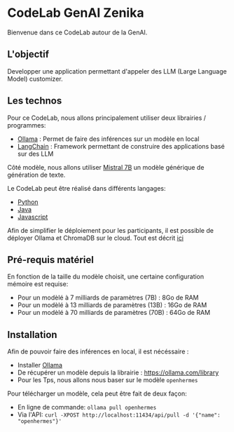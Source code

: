 # CodeLab GenAI Zenika 

Bienvenue dans ce CodeLab autour de la GenAI.

## L'objectif

Developper une application permettant d'appeler des LLM (Large Language Model) customizer.

## Les technos

Pour ce CodeLab, nous allons principalement utiliser deux librairies / programmes:

- [Ollama](https://ollama.com/) : Permet de faire des inférences sur un modèle en local
- [LangChain](https://www.langchain.com/) : Framework permettant de construire des applications basé sur des LLM

Côté modèle, nous allons utiliser [Mistral 7B](https://mistral.ai/) un modèle générique de génération de texte.

Le CodeLab peut être réalisé dans différents langages: 

- [Python](./python/README.md)
- [Java](./java/README.md)
- [Javascript](./js/README.md)

Afin de simplifier le déploiement pour les participants, il est possible de déployer Ollama et ChromaDB sur le cloud.
Tout est décrit [ici](./deployment/README.md)

## Pré-requis matériel

En fonction de la taille du modèle choisit, une certaine configuration mémoire est requise:
* Pour un modèlé à 7 milliards de paramètres (7B) : 8Go de RAM
* Pour un modèlé à 13 milliards de paramètres (13B) : 16Go de RAM
* Pour un modèlé à 70 milliards de paramètres (70B) : 64Go de RAM


## Installation 

Afin de pouvoir faire des inférences en local, il est nécéssaire :

- Installer [Ollama](https://ollama.com/download)
- De récupérer un modèle depuis la librairie : https://ollama.com/library
- Pour les Tps, nous allons nous baser sur le modèle `openhermes`

Pour télécharger un modèle, cela peut être fait de deux façon: 

- En ligne de commande: `ollama pull openhermes`
- Via l'API: `curl -XPOST http://localhost:11434/api/pull -d '{"name": "openhermes"}'`
